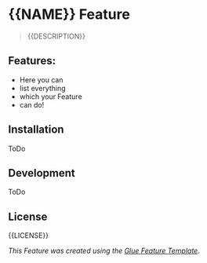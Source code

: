 # {{NAME}} Feature
> {{DESCRIPTION}}

## Features:
- Here you can
- list everything
- which your Feature
- can do!

## Installation
ToDo

## Development
ToDo

## License
{{LICENSE}}

*This Feature was created using the [Glue Feature Template](https://github.com/makeproaudio/glue-feature-template).*